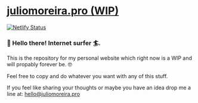# [juliomoreira.pro (WIP)](https://juliomoreira.pro)

[![Netlify Status](https://api.netlify.com/api/v1/badges/f5ebae69-73a1-49de-9690-44aeb37defdb/deploy-status)](https://app.netlify.com/sites/juliomoreira/deploys)

### 👋 Hello there! Internet surfer 🏄‍.

This is the repository for my personal website which right now is a WIP and will propably forever be. 🤓

Feel free to copy and do whatever you want with any of this stuff.

If you feel like sharing your thoughts or maybe you have an idea drop me a line at: [hello@juliomoreira.pro](hello@juliomoreira.pro)


